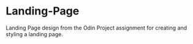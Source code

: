 # Landing-Page

Landing Page design from the Odin Project assignment for creating and styling a landing page.

